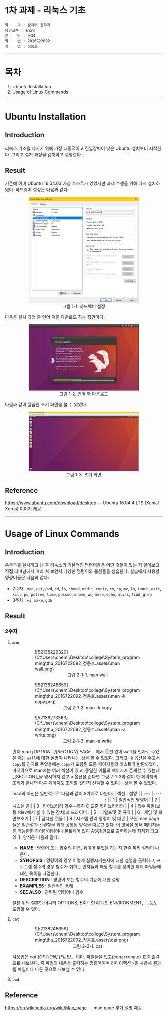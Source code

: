 # 1차 과제 - 리눅스 기초

```
학    과 : 컴퓨터 공학과
담당교수 : 황호영
분    반 : 목34
학    번 : 2016722092
성    명 : 정동호
```

---
# 목차
1. Ubuntu Installation
2. Usage of Linux Commands

---
# Ubuntu Installation
## Introduction
리눅스 기초를 다지기 위해 가장 대중적이고 진입장벽이 낮은 Ubuntu 설치부터 시작한다.
그리고 설치 과정을 캡쳐하고 설명한다.

## Result
기존에 이미 Ubuntu 16.04.03 가상 호스트가 있었지만 과제 수행을 위해 다시 설치하였다.
하드웨어 설정은 다음과 같다:


<figure>
<img src="thu_2016722092_정동호.assets/setting.png"/>
    <figcaption>그림 1-1. 하드웨어 설정</figcaption>
</figure>


다음은 설치 과정 중 언어 팩을 다운로드 하는 장면이다:
<figure>
<img src="thu_2016722092_정동호.assets/install_language.png" />
    <figcaption>그림 1-2. 언어 팩 다운로드</figcaption>
</figure>


다음과 같이 깔끔한 초기 화면을 볼 수 있었다:
<figure>
<img src="thu_2016722092_정동호.assets/initial.png" />
    <figcaption>그림 1-3. 초기 화면</figcaption>
</figure>



## Reference
https://www.ubuntu.com/download/desktop &mdash; Ubuntu 16.04.4 LTS (Xenial Xerus) 이미지 제공

---
# Usage of Linux Commands
## Introduction
우분투를 설치하고 난 후 리눅스의 기본적인 명령어들은 어떤 것들이 있는 지 알아보고 직접 터미널에서 따라 쳐 보면서 다양한 명령어와 옵션들을 실습한다. 실습에서 사용할 명령어들은 다음과 같다:
- 2주차 : `man`, `cat`, `pwd`, `cd`, `ls`, `chmod`, `mkdir`, `rmdir`, `rm`, `cp`, `mv`, `ln`, `touch`, `exit`, `kill`, `ps`, `pstree`, `time`, `passwd`, `uname`, `wc`, `more`, `echo`, `alias`, `find`, `grep`
- 3주차 : `vi`, `make`, `gdb`

## Result
### 2주차
1. `man`
   <figure>
   ![52138226320](C:\Users\chemi\Desktop\college\System_programming\thu_2016722092_정동호.assets\man wall.png)
   <figcaption>그림 2-1-1. man wall</figcaption>
   </figure>

   <figure>
   ![52138248659](C:\Users\chemi\Desktop\college\System_programming\thu_2016722092_정동호.assets\man -k copy.png)
   <figcaption>그림 2-1-2. man -k copy</figcaption>
   </figure>

   <figure>
   ![52138273363](C:\Users\chemi\Desktop\college\System_programming\thu_2016722092_정동호.assets\man -a write.png)
   <figcaption>그림 2-1-3. man -a write</figcaption>
   </figure>

   먼저 _man \[OPTION...][SECTION] PAGE..._ 에서 옵션 없이 `wall`을 인자로 주었을 때는 `wall`에 대한 설명이 나타나는 것을 볼 수 있었다.
   그리고 -k 옵션을 주고서 `copy`를 인자로 주었을때는 `copy`가 포함된 모든 페이지들의 리스트가 반환되었다.
   마지막으로 man에는 여러 섹션이 있고, 동일한 이름의 페이지가 존재할 수 있는데 _\[SECTION]_을 명시하지 않고 a 옵션을 준다면 그림 2-1-3과 같이 한 페이지의 조회가 끝나면 다른 페이지도 조회할 것인지 선택할 수 있다는 것을 볼 수 있었다.

   man의 섹션은 일반적으로 다음과 같이 8가지로 나뉜다:
   | 섹션 |                        설명                         |
   | :--: | :-------------------------------------------------: |
   |  1   |                   일반적인 명령어                   |
   |  2   |                      시스템 콜                      |
   |  3   |   라이브러리 함수&mdash;특히 C 표준 라이브러리의    |
   |  4   | 특수 파일(보통 /dev에서 볼 수 있는 장치)과 드라이버 |
   |  5   |                  파일포맷 및 규약                   |
   |  6   |                 게임 및 화면보호기                  |
   |  7   |                     잡다한 것들                     |
   |  8   |             시스템 관리 명령어 및 대몬              |
   모든 man page들은 일관성과 간결함을 위해 공통된 양식을 따르고 있다. 이 양식을 통해 페이지들은 가능한한 하이라이팅이나 폰트제어 없이 ASCII만으로 출력하는데 최적화 되고 있다. 양식은 다음과 같다:

   - **NAME** :  명령어 또는 함수의 이름, 뒤이어 무엇을 하는지 한줄 짜리 설명이 나온다.
   - **SYNOPSIS** : 명령어의 경우 어떻게 실행시키는지에 대한 설명을 출력하고, 프로그램 함수의 경우 함수가 취하는 인자들과 해당 함수를 정의한 헤더 파일들에 대한 목록을 나열한다.
   - **DESCRIPTION** : 명령어 또는 함수의 기능에 대한 설명
   - **EXAMPLES** : 일반적인 용례
   - **SEE ALSO** : 관련된 명령어나 함수

   물론 위의 절뿐만 아니라 OPTIONS, EXIT STATUS, ENVIRONMENT, ... 등도 포함할 수 있다.

2. `cat`
   <figure>
   ![52138248659](C:\Users\chemi\Desktop\college\System_programming\thu_2016722092_정동호.assets\cat.png)
   <figcaption>그림 2-2-1. cat</figcaption>
   </figure>

   사용법은 _cat \[OPTION] [FILE]..._ 이다. 파일들을 잇고(con`cat`enate) 표준 출력으로 내보낸다. 즉 파일의 내용을 출력하는 명령어이며 리다이렉션 `>`을 사용해 결과를 파일이나 다른 곳으로 내보낼 수 있다.

3. `pwd`



## Reference
https://en.wikipedia.org/wiki/Man_page &mdash; man page 부가 설명 제공

<style>
figure {
  display: block;
  margin-left: auto;
  margin-right: auto;
  width: 70%;
}

figure img {
    vertical-align: top;
}
figure figcaption {
    text-align: center;
}

</style>